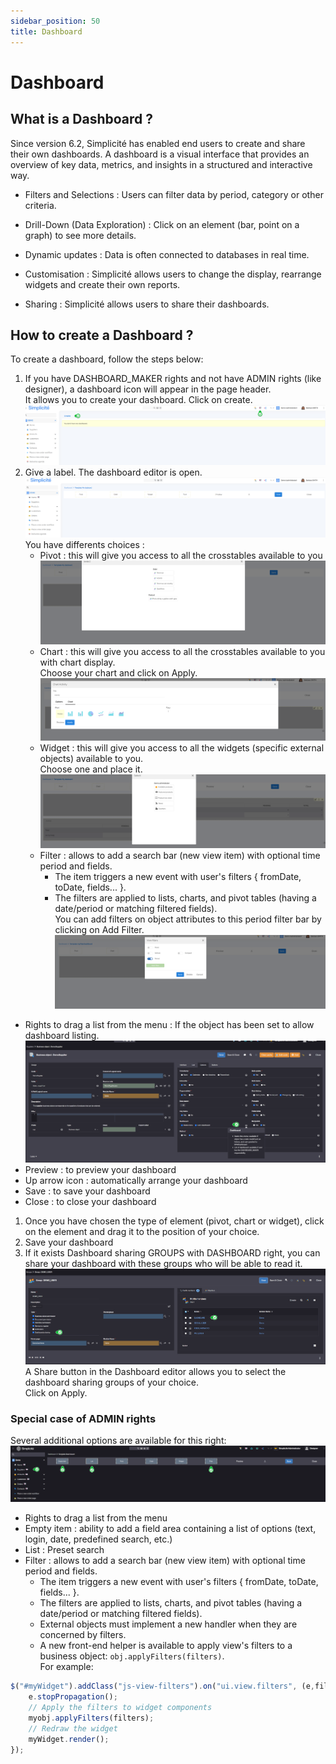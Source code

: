 ```yaml
---
sidebar_position: 50
title: Dashboard
---
```


# Dashboard 

## What is a Dashboard ?

Since version 6.2, Simplicité has enabled end users to create and share their own dashboards.
A dashboard is a visual interface that provides an overview of key data, metrics, and insights in a structured and interactive way.  

- Filters and Selections : Users can filter data by period, category or other criteria.
- Drill-Down (Data Exploration) : Click on an element (bar, point on a graph) to see more details.

- Dynamic updates : Data is often connected to databases in real time.

- Customisation : Simplicité allows users to change the display, rearrange widgets and create their own reports.

- Sharing : Simplicité allows users to share their dashboards.   


## How to create a Dashboard ?

To create a dashboard, follow the steps below:  
1. If you have DASHBOARD_MAKER rights and not have ADMIN rights (like designer), a dashboard icon will appear in the page header.  
It allows you to create your dashboard. Click on create.  
![](img/dashboard/dashboard1.png)
2. Give a label. The dashboard editor is open.  
![](img/dashboard/dashboard2.png)  
You have differents choices :  
   - Pivot : this will give you access to all the crosstables available to you  
    ![](img/dashboard/dashboard3.png)
   - Chart : this will give you access to all the crosstables available to you with chart display.  
     Choose your chart and click on Apply.   
   ![](img/dashboard/dashboard4.png)
   - Widget : this will give you access to all the widgets (specific external objects) available to you.    
     Choose one and place it.   
   ![](img/dashboard/dashboard5.png)
   - Filter : allows to add a search bar (new view item) with optional time period and fields.
      - The item triggers a new event with user's filters { fromDate, toDate, fields... }.  
      - The filters are applied to lists, charts, and pivot tables (having a date/period or matching filtered fields).  
        You can add filters on object attributes to this period filter bar by clicking on Add Filter.       
    ![](img/dashboard/dashboard8.png)  
  - Rights to drag a list from the menu : If the object has been set to allow dashboard listing.       
    ![](img/dashboard/dashboard9.png)  
   - Preview : to preview your dashboard  
   - Up arrow icon : automatically arrange your dashboard  
   - Save : to save your dashboard  
   - Close : to close your dashboard   
1. Once you have chosen the type of element (pivot, chart or widget), click on the element and drag it to the position of your choice.  
2. Save your dashboard
3. If it exists Dashboard sharing GROUPS with DASHBOARD right, you can share your dashboard with these groups who will be able to read it.     
 ![](img/dashboard/dashboard7.png)   
A Share button in the Dashboard editor allows you to select the dashboard sharing groups of your choice.   
Click on Apply.  

### Special case of ADMIN rights  
Several additional options are available for this right:  
![](img/dashboard/dashboard6.png) 
- Rights to drag a list from the menu
- Empty item : ability to add a field area containing a list of options (text, login, date, predefined search, etc.)  
- List : Preset search
- Filter : allows to add a search bar (new view item) with optional time period and fields.
    - The item triggers a new event with user's filters { fromDate, toDate, fields... }.  
    - The filters are applied to lists, charts, and pivot tables (having a date/period or matching filtered fields).  
    - External objects must implement a new handler when they are concerned by filters.  
    - A new front-end helper is available to apply view's filters to a business object: `obj.applyFilters(filters)`.    
For example:
```javascript
$("#myWidget").addClass("js-view-filters").on("ui.view.filters", (e,filters) => {
	e.stopPropagation();
	// Apply the filters to widget components
	myobj.applyFilters(filters);
	// Redraw the widget
	myWidget.render();
});
```


